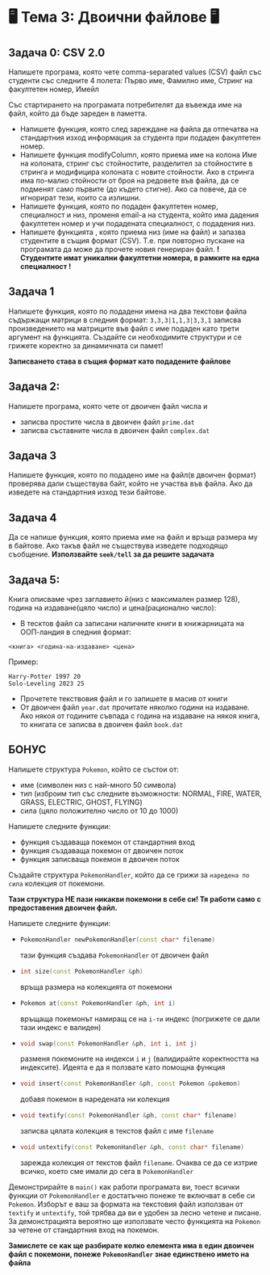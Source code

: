 # 🖥️ Тема 3: Двоични файлове 🖥️

## Задача 0: CSV 2.0
Напишете програма, която чете comma-separated values (CSV) файл със студенти със следните 4 полета: Първо име, Фамилно име, Стринг на факултетен номер, Имейл

Със стартирането на програмата потребителят да въвежда име на файл, който да бъде зареден в паметта.
- Напишете функция, която след зареждане на файла да отпечатва на стандартния изход информация за студента при подаден факултетен номер.
- Напишете функция modifyColumn, която приема име на колона Име на колоната, стринг със стойностите, разделител за стойностите в стринга и модифицира колоната с новите стойности. Ако в стринга има по-малко стойности от броя на редовете във файла, да се подменят само първите (до където стигне). Ако са повече, да се игнорират тези, които са излишни.
- Напишете функция, която по подаден факултетен номер, специалност и низ, променя email-a на студента, който има дадения факултетен номер и учи подадената специалност, с подадения низ.
- Напишете функцията , която приема низ (име на файл) и запазва студентите в същия формат (CSV). Т.е. при повторно пускане на програмата да може да прочете новия генериран файл.
**! Студентите имат уникални факултетни номера, в рамките на една специалност !**

## Задача 1
Напишете функция, която по подадени имена на два текстови файла съдържащи матрици в следния формат: ```3,3,3|1,1,3|3,3,1``` записва произведението на матриците във файл с име подаден като трети аргумент на функцията. Създайте си необходимите структури и се грижете коректно за динамичната си памет!

**Записването става в същия формат като подадените файлове**

## Задача 2:
Напишете програма, която чете от двоичен файл числа и
- записва простите числа в двоичен файл `prime.dat`
- записва съставните числа в двоичен файл `complex.dat`  
 
## Задача 3
Напишете функция, която по подадено име на файл(в двоичен формат) проверява дали съществува байт, който не участва във файла. Ако да изведете на стандартния изход тези байтове. 

## Задача 4
Да се напише функция, която приема име на файл и връща размера му в байтове. Ако такъв файл не съществува изведете подходящо съобщение. **Използвайте ```seek/tell``` за да решите задачата**

## Задача 5: 
Книга описваме чрез заглавието й(низ с максимален размер 128), година на издаване(цяло число) и цена(рационално число): 
- В тесктов файл са записани наличните книги в книжарницата на ООП-ландия в следния формат:
```
<книга> <година-на-издаване> <цена>
```
Пример:
```
Harry-Potter 1997 20
Solo-Leveling 2023 25
```
- Прочететe текствовия файл и го запишете в масив от книги
- От двоичен файл `year.dat` прочитате няколко години на издаване. Ако някоя от годините съвпада с година на издаване на някоя книга, то книгата се записва в двоичен файл `book.dat`

## БОНУС
Напишете структура ```Pokemon```, който се състои от:

- име (символен низ с най-много 50 символа)
- тип (изброим тип със следните възможности: NORMAL, FIRE, WATER, GRASS, ELECTRIC, GHOST, FLYING)
- сила (цяло положително число от 10 до 1000)

Напишете следните функции:
- функция създаваща покемон от стандартния вход
- функция създаваща покемон от двоичен поток
- функция записваща покемон в двоичен поток

Създайте структура ```PokemonHandler```, който да се грижи за ```наредена по сила``` колекция от покемони. 

**Тази структура НЕ пази никакви покемони в себе си! Тя работи само с предоставения двоичен файл.**

Напишете следните функции:
- ```c++
  PokemonHandler newPokemonHandler(const char* filename)
  ```
  тази функция създава ```PokemonHandler``` от двоичен файл
- ```c++
  int size(const PokemonHandler &ph)
  ```
  връща размера на колекцията от покемони
- ```c++
  Pokemon at(const PokemonHandler &ph, int i)
  ```
  връщаща покемонът намиращ се на ```i-ти``` индекс (погрижете се дали тази индекс е валиден)
- ```c++
  void swap(const PokemonHandler &ph, int i, int j)
  ```
  разменя покемоните на индекси ```i``` и ```j``` (валидирайте коректността на индексите). Идеята е да я ползвате като помощна функция
- ```c++
  void insert(const PokemonHandler &ph, const Pokemon &pokemon)
  ```
  добавя покемон в наредената ни колекция
- ```c++
  void textify(const PokemonHandler &ph, const char* filename)
  ```
  записва цялата колекция в текстов файл с име ```filename```
- ```c++
  void untextify(const PokemonHandler &ph, const char* filename)
  ```
  зарежда колекция от текстов файл ```filename```. Очаква се да се изтрие всичко, което сме имали до сега в ```PokemonHandler```

Демонстрирайте в ```main()``` как работи програмата ви, тоест всички функции от ```PokemonHandler``` е достатъчно понеже те включват в себе си ```Pokemon```. Изборът е ваш за формата на текстовия файл използван от ```textify``` и ```untextify```, той трябва да ви е удобен за лесно четене и писане. За демонстрацията вероятно ще използвате често функцията на ```Pokemon``` за четене от стандартния вход на покемон.

**Замислете се как ще разбирате колко елемента има в един двоичен файл с покемони, понеже ```PokemonHandler``` знае единствено името на файла**